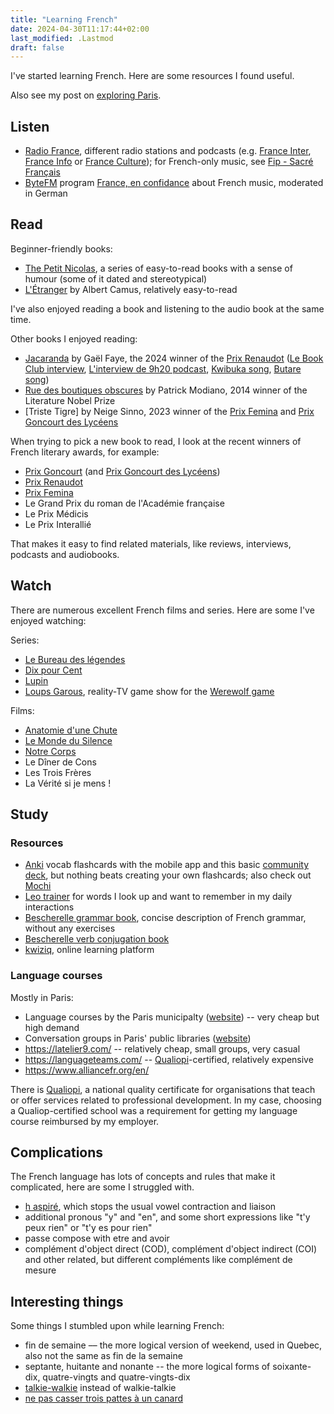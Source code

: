```yaml
---
title: "Learning French"
date: 2024-04-30T11:17:44+02:00
last_modified: .Lastmod
draft: false
---
```


I've started learning French. Here are some resources I found useful.

Also see my post on [exploring Paris](https://www.mloning.com/posts/exploring-paris/).

## Listen

- [Radio France], different radio stations and podcasts (e.g. [France Inter], [France Info] or [France Culture]); for French-only music, see [Fip - Sacré Français]
- [ByteFM] program [France, en confidance] about French music, moderated in German

[Radio France]: https://www.radiofrance.fr/
[France Inter]: https://www.radiofrance.fr/franceinter
[France Info]: https://www.francetvinfo.fr/en-direct/radio.html
[France Culture]: https://www.radiofrance.fr/franceculture
[France, en confidance]: https://www.byte.fm/sendungen/la-france-en-confidence/
[ByteFM]: https://www.byte.fm/
[Fip - Sacré Français]: https://www.radiofrance.fr/fip/radio-sacre-francais

## Read

Beginner-friendly books:

- [The Petit Nicolas], a series of easy-to-read books with a sense of humour (some of it dated and stereotypical)
- [L'Étranger] by Albert Camus, relatively easy-to-read

[The Petit Nicolas]: https://www.petitnicolas.com/
[L'Étranger]: https://fr.wikipedia.org/wiki/L%27%C3%89tranger

I've also enjoyed reading a book and listening to the audio book at the same time.

Other books I enjoyed reading:

- [Jacaranda] by Gaël Faye, the 2024 winner of the [Prix Renaudot] ([Le Book Club interview], [L'interview de 9h20 podcast], [Kwibuka song], [Butare song])
- [Rue des boutiques obscures] by Patrick Modiano, 2014 winner of the Literature Nobel Prize
- [Triste Tigre] by Neige Sinno, 2023 winner of the [Prix Femina] and [Prix Goncourt des Lycéens]

[Jacaranda]: https://www.goodreads.com/book/show/212924295-jacaranda
[Le Book Club interview]: https://www.radiofrance.fr/franceculture/podcasts/le-book-club/reconstructions-rwandaises-avec-gael-faye-5139570
[L'interview de 9h20 podcast]: https://www.radiofrance.fr/franceinter/podcasts/l-interview-de-9h20/l-itw-de-9h20-du-lundi-26-aout-2024-5320509
[Kwibuka song]: https://open.spotify.com/track/7JklXqyFfw59LqyeloWmNC
[Butare song]: https://open.spotify.com/track/79KGGIlt8A6ZsOjmdM0LsX
[Rue des boutiques obscures]: https://www.goodreads.com/book/show/192377.Rue_des_boutiques_obscures

When trying to pick a new book to read, I look at the recent winners of French literary awards, for example:

- [Prix Goncourt] (and [Prix Goncourt des Lycéens])
- [Prix Renaudot]
- [Prix Femina]
- Le Grand Prix du roman de l'Académie française
- Le Prix Médicis
- Le Prix Interallié

That makes it easy to find related materials, like reviews, interviews, podcasts and audiobooks.

[Prix Femina]: https://fr.wikipedia.org/wiki/Prix_Femina
[Prix Renaudot]: https://fr.wikipedia.org/wiki/Prix_Renaudot
[Prix Goncourt]: https://fr.wikipedia.org/wiki/Prix_Goncourt
[Prix Goncourt des Lycéens]: https://en.wikipedia.org/wiki/Prix_Goncourt_des_Lyc%C3%A9ens

## Watch

There are numerous excellent French films and series.
Here are some I've enjoyed watching:

Series:

- [Le Bureau des légendes](https://fr.wikipedia.org/wiki/Le_Bureau_des_l%C3%A9gendes)
- [Dix pour Cent](https://fr.wikipedia.org/wiki/Dix_pour_cent)
- [Lupin](<https://fr.wikipedia.org/wiki/Lupin_(s%C3%A9rie_t%C3%A9l%C3%A9vis%C3%A9e,_2021)>)
- [Loups Garous](<https://fr.wikipedia.org/wiki/Loups-garous_(%C3%A9mission_de_t%C3%A9l%C3%A9vision)>), reality-TV game show for the [Werewolf game](https://en.wikipedia.org/wiki/The_Werewolves_of_Millers_Hollow)

Films:

- [Anatomie d'une Chute](https://fr.wikipedia.org/wiki/Anatomie_d%27une_chute)
- [Le Monde du Silence](<https://fr.wikipedia.org/wiki/Le_Monde_du_silence_(film)>)
- [Notre Corps](https://fr.wikipedia.org/wiki/Notre_corps)
- Le Dîner de Cons
- Les Trois Frères
- La Vérité si je mens !

## Study

### Resources

- [Anki] vocab flashcards with the mobile app and this basic [community deck], but nothing beats creating your own flashcards; also check out [Mochi](https://mochi.cards/)
- [Leo trainer] for words I look up and want to remember in my daily interactions
- [Bescherelle grammar book], concise description of French grammar, without any exercises
- [Bescherelle verb conjugation book]
- [kwiziq], online learning platform

[Anki]: https://apps.ankiweb.net/index.html
[community deck]: https://ankiweb.net/shared/info/893324022
[Leo trainer]: https://dict.leo.org/trainer/index.php
[Bescherelle grammar book]: https://www.amazon.com/gp/product/2218952009/
[Bescherelle verb conjugation book]: https://www.amazon.com/Bescherelle-Conjugaison-pour-tous-French/dp/2401052356
[kwiziq]: https://french.kwiziq.com/

### Language courses

Mostly in Paris:

- Language courses by the Paris municipalty ([website](https://www.paris.fr/pages/apprendre-le-francais-a-paris-7915)) -- very cheap but high demand
- Conversation groups in Paris' public libraries ([website](https://bibliotheques.paris.fr/atelier-de-conversation.aspx))
- https://latelier9.com/ -- relatively cheap, small groups, very casual
- https://languageteams.com/ -- [Qualiopi]-certified, relatively expensive
- https://www.alliancefr.org/en/

There is [Qualiopi], a national quality certificate for organisations that teach or offer services related to professional development.
In my case, choosing a Qualiop-certified school was a requirement for getting my language course reimbursed by my employer.

[Qualiopi]: https://travail-emploi.gouv.fr/qualiopi-marque-de-certification-qualite-des-prestataires-de-formation

## Complications

The French language has lots of concepts and rules that make it complicated, here are some I struggled with.

- [h aspiré](https://fr.wikipedia.org/wiki/H_aspir%C3%A9_en_fran%C3%A7ais), which stops the usual vowel contraction and liaison
- additional pronous "y" and "en", and some short expressions like "t'y peux rien" or "t'y es pour rien"
- passe compose with etre and avoir
- complément d'object direct (COD), complément d'object indirect (COI) and other related, but different compléments like complément de mesure

## Interesting things

Some things I stumbled upon while learning French:

- fin de semaine –– the more logical version of weekend, used in Quebec, also not the same as fin de la semaine
- septante, huitante and nonante -- the more logical forms of soixante-dix, quatre-vingts and quatre-vingts-dix
- [talkie-walkie](https://fr.wikipedia.org/wiki/Talkie-walkie) instead of walkie-talkie
- [ne pas casser trois pattes à un canard](https://fr.wiktionary.org/wiki/ne_pas_casser_trois_pattes_%C3%A0_un_canard)

